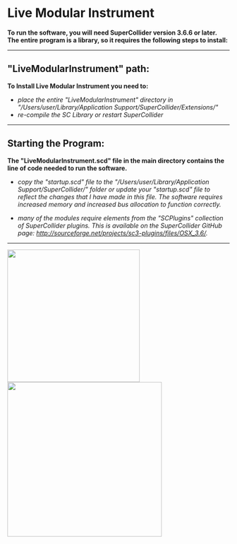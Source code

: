 # Live Modular Instrument

**To run the software, you will need SuperCollider version 3.6.6 or later. The entire program is a library, so it requires the following steps to install:**<br />

---

## "LiveModularInstrument" path:

**To Install Live Modular Instrument you need to:**

- *place the entire "LiveModularInstrument" directory in "/Users/user/Library/Application Support/SuperCollider/Extensions/"*
- *re-compile the SC Library or restart SuperCollider*

---

## Starting the Program:

**The "LiveModularInstrument.scd" file in the main directory contains the line of code needed to run the software.** 
     
- *copy the "startup.scd" file to the "/Users/user/Library/Application Support/SuperCollider/" folder or update your "startup.scd" file to reflect the changes that I have made in this file. The software requires increased memory and increased bus allocation to function correctly.*
     
- *many of the modules require elements from the "SCPlugins" collection of SuperCollider plugins. This is available on the SuperCollider GitHub page: http://sourceforge.net/projects/sc3-plugins/files/OSX_3.6/.*

---

<img src="https://img.discogs.com/BTiw8LyIiUmJ6j_r1qQgeyyjico=/fit-in/300x300/filters:strip_icc():format(jpeg):mode_rgb():quality(40)/discogs-images/A-1607393-1352382399-7637.jpeg.jpg" width="300"></img>
<img src="https://i.github-camo.com/59d8cdc53f9c0ed943b81eae7b715c9651fd8326/68747470733a2f2f7261772e67697468756275736572636f6e74656e742e636f6d2f6372756369616c66656c69782f61746f6d2d7375706572636f6c6c696465722f6d61737465722f646f63732f696d616765732f73632d61746f6d2d666f6c642d6f75742e676966" width="350"></img>
